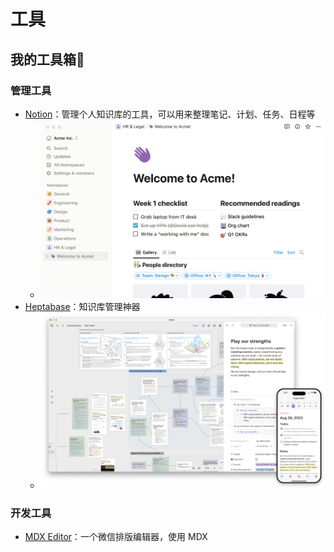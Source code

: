 # 工具

## 我的工具箱🎁

### 管理工具
- [Notion](https://noiton.io/)：管理个人知识库的工具，可以用来整理笔记、计划、任务、日程等
  - ![img.png](./public/pic/notion.png)
- [Heptabase](https://heptabase.com/)：知识库管理神器
  - ![img.png](./public/pic/heptabase.png)
### 开发工具
- [MDX Editor](https://editor.runjs.cool/)：一个微信排版编辑器，使用 MDX
